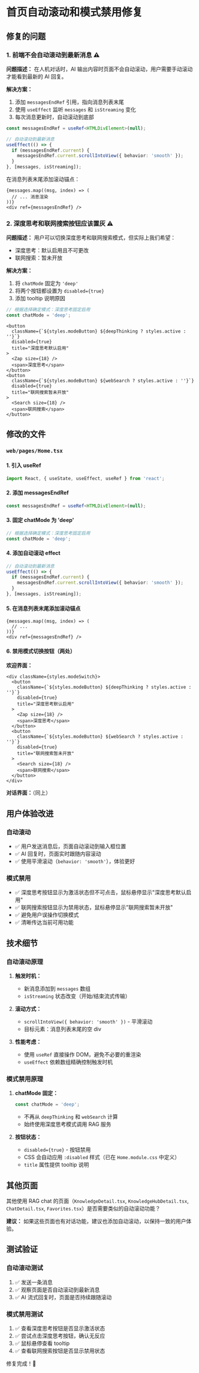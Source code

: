 # 首页自动滚动和模式禁用修复

## 修复的问题

### 1. 前端不会自动滚动到最新消息 ⚠️

**问题描述：**
在人机对话时，AI 输出内容时页面不会自动滚动，用户需要手动滚动才能看到最新的 AI 回复。

**解决方案：**
1. 添加 `messagesEndRef` 引用，指向消息列表末尾
2. 使用 `useEffect` 监听 `messages` 和 `isStreaming` 变化
3. 每次消息更新时，自动滚动到底部

```typescript
const messagesEndRef = useRef<HTMLDivElement>(null);

// 自动滚动到最新消息
useEffect(() => {
  if (messagesEndRef.current) {
    messagesEndRef.current.scrollIntoView({ behavior: 'smooth' });
  }
}, [messages, isStreaming]);
```

在消息列表末尾添加滚动锚点：
```tsx
{messages.map((msg, index) => (
  // ... 消息渲染
))}
<div ref={messagesEndRef} />
```

### 2. 深度思考和联网搜索按钮应该置灰 ⚠️

**问题描述：**
用户可以切换深度思考和联网搜索模式，但实际上我们希望：
- 深度思考：默认启用且不可更改
- 联网搜索：暂未开放

**解决方案：**
1. 将 `chatMode` 固定为 `'deep'`
2. 将两个按钮都设置为 `disabled={true}`
3. 添加 tooltip 说明原因

```typescript
// 根据选择确定模式：深度思考固定启用
const chatMode = 'deep';
```

```tsx
<button
  className={`${styles.modeButton} ${deepThinking ? styles.active : ''}`}
  disabled={true}
  title="深度思考默认启用"
>
  <Zap size={18} />
  <span>深度思考</span>
</button>
<button
  className={`${styles.modeButton} ${webSearch ? styles.active : ''}`}
  disabled={true}
  title="联网搜索暂未开放"
>
  <Search size={18} />
  <span>联网搜索</span>
</button>
```

## 修改的文件

### `web/pages/Home.tsx`

#### 1. 引入 useRef
```typescript
import React, { useState, useEffect, useRef } from 'react';
```

#### 2. 添加 messagesEndRef
```typescript
const messagesEndRef = useRef<HTMLDivElement>(null);
```

#### 3. 固定 chatMode 为 'deep'
```typescript
// 根据选择确定模式：深度思考固定启用
const chatMode = 'deep';
```

#### 4. 添加自动滚动 effect
```typescript
// 自动滚动到最新消息
useEffect(() => {
  if (messagesEndRef.current) {
    messagesEndRef.current.scrollIntoView({ behavior: 'smooth' });
  }
}, [messages, isStreaming]);
```

#### 5. 在消息列表末尾添加滚动锚点
```tsx
{messages.map((msg, index) => (
  // ...
))}
<div ref={messagesEndRef} />
```

#### 6. 禁用模式切换按钮（两处）

**欢迎界面：**
```tsx
<div className={styles.modeSwitch}>
  <button
    className={`${styles.modeButton} ${deepThinking ? styles.active : ''}`}
    disabled={true}
    title="深度思考默认启用"
  >
    <Zap size={18} />
    <span>深度思考</span>
  </button>
  <button
    className={`${styles.modeButton} ${webSearch ? styles.active : ''}`}
    disabled={true}
    title="联网搜索暂未开放"
  >
    <Search size={18} />
    <span>联网搜索</span>
  </button>
</div>
```

**对话界面：**（同上）

## 用户体验改进

### 自动滚动
- ✅ 用户发送消息后，页面自动滚动到输入框位置
- ✅ AI 回复时，页面实时跟随内容滚动
- ✅ 使用平滑滚动（`behavior: 'smooth'`），体验更好

### 模式禁用
- ✅ 深度思考按钮显示为激活状态但不可点击，鼠标悬停显示"深度思考默认启用"
- ✅ 联网搜索按钮显示为禁用状态，鼠标悬停显示"联网搜索暂未开放"
- ✅ 避免用户误操作切换模式
- ✅ 清晰传达当前可用功能

## 技术细节

### 自动滚动原理

1. **触发时机：**
   - 新消息添加到 `messages` 数组
   - `isStreaming` 状态改变（开始/结束流式传输）

2. **滚动方式：**
   - `scrollIntoView({ behavior: 'smooth' })` - 平滑滚动
   - 目标元素：消息列表末尾的空 div

3. **性能考虑：**
   - 使用 `useRef` 直接操作 DOM，避免不必要的重渲染
   - `useEffect` 依赖数组精确控制触发时机

### 模式禁用原理

1. **chatMode 固定：**
   ```typescript
   const chatMode = 'deep';
   ```
   - 不再从 `deepThinking` 和 `webSearch` 计算
   - 始终使用深度思考模式调用 RAG 服务

2. **按钮状态：**
   - `disabled={true}` - 按钮禁用
   - CSS 会自动应用 `:disabled` 样式（已在 `Home.module.css` 中定义）
   - `title` 属性提供 tooltip 说明

## 其他页面

其他使用 RAG chat 的页面（`KnowledgeDetail.tsx`, `KnowledgeHubDetail.tsx`, `ChatDetail.tsx`, `Favorites.tsx`）是否需要类似的自动滚动功能？

**建议：** 如果这些页面也有对话功能，建议也添加自动滚动，以保持一致的用户体验。

## 测试验证

### 自动滚动测试
1. ✅ 发送一条消息
2. ✅ 观察页面是否自动滚动到最新消息
3. ✅ AI 流式回复时，页面是否持续跟随滚动

### 模式禁用测试
1. ✅ 查看深度思考按钮是否显示激活状态
2. ✅ 尝试点击深度思考按钮，确认无反应
3. ✅ 鼠标悬停查看 tooltip
4. ✅ 查看联网搜索按钮是否显示禁用状态

修复完成！🎉

